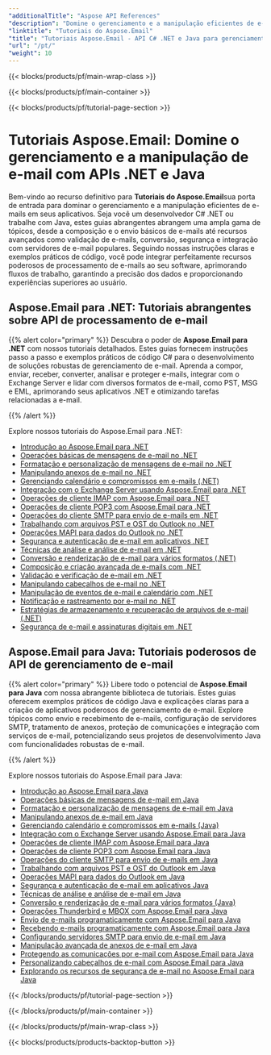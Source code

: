 ```yaml
---
"additionalTitle": "Aspose API References"
"description": "Domine o gerenciamento e a manipulação eficientes de e-mails com os tutoriais abrangentes do Aspose.Email para C#, .NET e Java. Aprenda composição, conversão, segurança, análise sintática de e-mails e muito mais para o desenvolvimento robusto de aplicativos."
"linktitle": "Tutoriais do Aspose.Email"
"title": "Tutoriais Aspose.Email - API C# .NET e Java para gerenciamento de e-mail"
"url": "/pt/"
"weight": 10
---
```


{{< blocks/products/pf/main-wrap-class >}}

{{< blocks/products/pf/main-container >}}

{{< blocks/products/pf/tutorial-page-section >}}

# Tutoriais Aspose.Email: Domine o gerenciamento e a manipulação de e-mail com APIs .NET e Java

Bem-vindo ao recurso definitivo para **Tutoriais do Aspose.Email**sua porta de entrada para dominar o gerenciamento e a manipulação eficientes de e-mails em seus aplicativos. Seja você um desenvolvedor C# .NET ou trabalhe com Java, estes guias abrangentes abrangem uma ampla gama de tópicos, desde a composição e o envio básicos de e-mails até recursos avançados como validação de e-mails, conversão, segurança e integração com servidores de e-mail populares. Seguindo nossas instruções claras e exemplos práticos de código, você pode integrar perfeitamente recursos poderosos de processamento de e-mails ao seu software, aprimorando fluxos de trabalho, garantindo a precisão dos dados e proporcionando experiências superiores ao usuário.

## Aspose.Email para .NET: Tutoriais abrangentes sobre API de processamento de e-mail

{{% alert color="primary" %}}
Descubra o poder de **Aspose.Email para .NET** com nossos tutoriais detalhados. Estes guias fornecem instruções passo a passo e exemplos práticos de código C# para o desenvolvimento de soluções robustas de gerenciamento de e-mail. Aprenda a compor, enviar, receber, converter, analisar e proteger e-mails, integrar com o Exchange Server e lidar com diversos formatos de e-mail, como PST, MSG e EML, aprimorando seus aplicativos .NET e otimizando tarefas relacionadas a e-mail.

{{% /alert %}}

Explore nossos tutoriais do Aspose.Email para .NET:
- [Introdução ao Aspose.Email para .NET](./net/getting-started/)
- [Operações básicas de mensagens de e-mail no .NET](./net/email-message-operations/)
- [Formatação e personalização de mensagens de e-mail no .NET](./net/message-formatting-customization/)
- [Manipulando anexos de e-mail no .NET](./net/attachments-handling/)
- [Gerenciando calendário e compromissos em e-mails (.NET)](./net/calendar-appointments/)
- [Integração com o Exchange Server usando Aspose.Email para .NET](./net/exchange-server-integration/)
- [Operações de cliente IMAP com Aspose.Email para .NET](./net/imap-client-operations/)
- [Operações de cliente POP3 com Aspose.Email para .NET](./net/pop3-client-operations/)
- [Operações do cliente SMTP para envio de e-mails em .NET](./net/smtp-client-operations/)
- [Trabalhando com arquivos PST e OST do Outlook no .NET](./net/outlook-pst-ost-operations/)
- [Operações MAPI para dados do Outlook no .NET](./net/mapi-operations/)
- [Segurança e autenticação de e-mail em aplicativos .NET](./net/security-authentication/)
- [Técnicas de análise e análise de e-mail em .NET](./net/email-parsing-analysis/)
- [Conversão e renderização de e-mail para vários formatos (.NET)](./net/email-conversion-rendering/)
- [Composição e criação avançada de e-mails com .NET](./net/email-composition-and-creation/)
- [Validação e verificação de e-mail em .NET](./net/email-validation-and-verification/)
- [Manipulando cabeçalhos de e-mail no .NET](./net/email-header-manipulation/)
- [Manipulação de eventos de e-mail e calendário com .NET](./net/email-event-and-calendar-handling/)
- [Notificação e rastreamento por e-mail no .NET](./net/email-notification-and-tracking/)
- [Estratégias de armazenamento e recuperação de arquivos de e-mail (.NET)](./net/email-file-storage-and-retrieval/)
- [Segurança de e-mail e assinaturas digitais em .NET](./net/email-security-and-signatures/)

## Aspose.Email para Java: Tutoriais poderosos de API de gerenciamento de e-mail

{{% alert color="primary" %}}
Libere todo o potencial de **Aspose.Email para Java** com nossa abrangente biblioteca de tutoriais. Estes guias oferecem exemplos práticos de código Java e explicações claras para a criação de aplicativos poderosos de gerenciamento de e-mail. Explore tópicos como envio e recebimento de e-mails, configuração de servidores SMTP, tratamento de anexos, proteção de comunicações e integração com serviços de e-mail, potencializando seus projetos de desenvolvimento Java com funcionalidades robustas de e-mail.

{{% /alert %}}

Explore nossos tutoriais do Aspose.Email para Java:
- [Introdução ao Aspose.Email para Java](./java/getting-started/)
- [Operações básicas de mensagens de e-mail em Java](./java/email-message-operations/)
- [Formatação e personalização de mensagens de e-mail em Java](./java/message-formatting-customization/)
- [Manipulando anexos de e-mail em Java](./java/attachments-handling/)
- [Gerenciando calendário e compromissos em e-mails (Java)](./java/calendar-appointments/)
- [Integração com o Exchange Server usando Aspose.Email para Java](./java/exchange-server-integration/)
- [Operações de cliente IMAP com Aspose.Email para Java](./java/imap-client-operations/)
- [Operações de cliente POP3 com Aspose.Email para Java](./java/pop3-client-operations/)
- [Operações do cliente SMTP para envio de e-mails em Java](./java/smtp-client-operations/)
- [Trabalhando com arquivos PST e OST do Outlook em Java](./java/outlook-pst-ost-operations/)
- [Operações MAPI para dados do Outlook em Java](./java/mapi-operations/)
- [Segurança e autenticação de e-mail em aplicativos Java](./java/security-authentication/)
- [Técnicas de análise e análise de e-mail em Java](./java/email-parsing-analysis/)
- [Conversão e renderização de e-mail para vários formatos (Java)](./java/email-conversion-rendering/)
- [Operações Thunderbird e MBOX com Aspose.Email para Java](./java/thunderbird-mbox-operations/)
- [Envio de e-mails programaticamente com Aspose.Email para Java](./java/sending-emails/)
- [Recebendo e-mails programaticamente com Aspose.Email para Java](./java/receiving-emails/)
- [Configurando servidores SMTP para envio de e-mail em Java](./java/configuring-smtp-servers/)
- [Manipulação avançada de anexos de e-mail em Java](./java/advanced-email-attachments/)
- [Protegendo as comunicações por e-mail com Aspose.Email para Java](./java/securing-email-communications/)
- [Personalizando cabeçalhos de e-mail com Aspose.Email para Java](./java/customizing-email-headers/)
- [Explorando os recursos de segurança de e-mail no Aspose.Email para Java](./java/exploring-email-security/)

{{< /blocks/products/pf/tutorial-page-section >}}

{{< /blocks/products/pf/main-container >}}

{{< /blocks/products/pf/main-wrap-class >}}

{{< blocks/products/products-backtop-button >}}